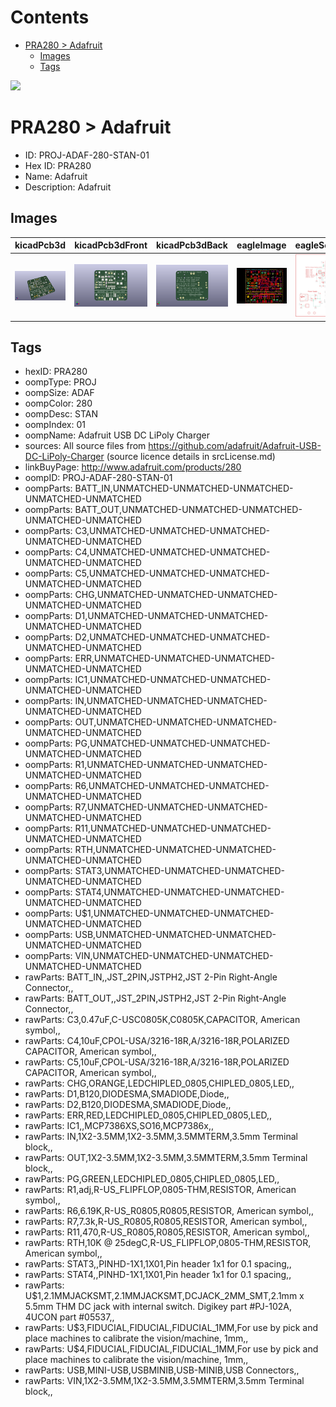 



Contents
========

* [PRA280 > Adafruit](#pra280--adafruit)
	* [Images](#images)
	* [Tags](#tags)
  
![][im]
# PRA280 > Adafruit

- ID: PROJ-ADAF-280-STAN-01
- Hex ID: PRA280
- Name: Adafruit
- Description: Adafruit

## Images
  
  

|kicadPcb3d|kicadPcb3dFront|kicadPcb3dBack|eagleImage|eagleSchemImage|
| :---: | :---: | :---: | :---: | :---: |
|[![kicadPcb3d](kicadPcb3d_140.png)](kicadPcb3d.png)|[![kicadPcb3dFront](kicadPcb3dFront_140.png)](kicadPcb3dFront.png)|[![kicadPcb3dBack](kicadPcb3dBack_140.png)](kicadPcb3dBack.png)|[![eagleImage](eagleImage_140.png)](eagleImage.png)|[![eagleSchemImage](eagleSchemImage_140.png)](eagleSchemImage.png)|

## Tags

- hexID: PRA280
- oompType: PROJ
- oompSize: ADAF
- oompColor: 280
- oompDesc: STAN
- oompIndex: 01
- oompName: Adafruit USB DC LiPoly Charger
- sources: All source files from https://github.com/adafruit/Adafruit-USB-DC-LiPoly-Charger (source licence details in srcLicense.md)
- linkBuyPage: http://www.adafruit.com/products/280
- oompID: PROJ-ADAF-280-STAN-01
- oompParts: BATT_IN,UNMATCHED-UNMATCHED-UNMATCHED-UNMATCHED-UNMATCHED
- oompParts: BATT_OUT,UNMATCHED-UNMATCHED-UNMATCHED-UNMATCHED-UNMATCHED
- oompParts: C3,UNMATCHED-UNMATCHED-UNMATCHED-UNMATCHED-UNMATCHED
- oompParts: C4,UNMATCHED-UNMATCHED-UNMATCHED-UNMATCHED-UNMATCHED
- oompParts: C5,UNMATCHED-UNMATCHED-UNMATCHED-UNMATCHED-UNMATCHED
- oompParts: CHG,UNMATCHED-UNMATCHED-UNMATCHED-UNMATCHED-UNMATCHED
- oompParts: D1,UNMATCHED-UNMATCHED-UNMATCHED-UNMATCHED-UNMATCHED
- oompParts: D2,UNMATCHED-UNMATCHED-UNMATCHED-UNMATCHED-UNMATCHED
- oompParts: ERR,UNMATCHED-UNMATCHED-UNMATCHED-UNMATCHED-UNMATCHED
- oompParts: IC1,UNMATCHED-UNMATCHED-UNMATCHED-UNMATCHED-UNMATCHED
- oompParts: IN,UNMATCHED-UNMATCHED-UNMATCHED-UNMATCHED-UNMATCHED
- oompParts: OUT,UNMATCHED-UNMATCHED-UNMATCHED-UNMATCHED-UNMATCHED
- oompParts: PG,UNMATCHED-UNMATCHED-UNMATCHED-UNMATCHED-UNMATCHED
- oompParts: R1,UNMATCHED-UNMATCHED-UNMATCHED-UNMATCHED-UNMATCHED
- oompParts: R6,UNMATCHED-UNMATCHED-UNMATCHED-UNMATCHED-UNMATCHED
- oompParts: R7,UNMATCHED-UNMATCHED-UNMATCHED-UNMATCHED-UNMATCHED
- oompParts: R11,UNMATCHED-UNMATCHED-UNMATCHED-UNMATCHED-UNMATCHED
- oompParts: RTH,UNMATCHED-UNMATCHED-UNMATCHED-UNMATCHED-UNMATCHED
- oompParts: STAT3,UNMATCHED-UNMATCHED-UNMATCHED-UNMATCHED-UNMATCHED
- oompParts: STAT4,UNMATCHED-UNMATCHED-UNMATCHED-UNMATCHED-UNMATCHED
- oompParts: U$1,UNMATCHED-UNMATCHED-UNMATCHED-UNMATCHED-UNMATCHED
- oompParts: USB,UNMATCHED-UNMATCHED-UNMATCHED-UNMATCHED-UNMATCHED
- oompParts: VIN,UNMATCHED-UNMATCHED-UNMATCHED-UNMATCHED-UNMATCHED
- rawParts: BATT_IN,,JST_2PIN,JSTPH2,JST 2-Pin Right-Angle Connector,,
- rawParts: BATT_OUT,,JST_2PIN,JSTPH2,JST 2-Pin Right-Angle Connector,,
- rawParts: C3,0.47uF,C-USC0805K,C0805K,CAPACITOR, American symbol,,
- rawParts: C4,10uF,CPOL-USA/3216-18R,A/3216-18R,POLARIZED CAPACITOR, American symbol,,
- rawParts: C5,10uF,CPOL-USA/3216-18R,A/3216-18R,POLARIZED CAPACITOR, American symbol,,
- rawParts: CHG,ORANGE,LEDCHIPLED_0805,CHIPLED_0805,LED,,
- rawParts: D1,B120,DIODESMA,SMADIODE,Diode,,
- rawParts: D2,B120,DIODESMA,SMADIODE,Diode,,
- rawParts: ERR,RED,LEDCHIPLED_0805,CHIPLED_0805,LED,,
- rawParts: IC1,,MCP7386XS,SO16,MCP7386x,,
- rawParts: IN,1X2-3.5MM,1X2-3.5MM,3.5MMTERM,3.5mm Terminal block,,
- rawParts: OUT,1X2-3.5MM,1X2-3.5MM,3.5MMTERM,3.5mm Terminal block,,
- rawParts: PG,GREEN,LEDCHIPLED_0805,CHIPLED_0805,LED,,
- rawParts: R1,adj,R-US_FLIPFLOP,0805-THM,RESISTOR, American symbol,,
- rawParts: R6,6.19K,R-US_R0805,R0805,RESISTOR, American symbol,,
- rawParts: R7,7.3k,R-US_R0805,R0805,RESISTOR, American symbol,,
- rawParts: R11,470,R-US_R0805,R0805,RESISTOR, American symbol,,
- rawParts: RTH,10K @ 25degC,R-US_FLIPFLOP,0805-THM,RESISTOR, American symbol,,
- rawParts: STAT3,,PINHD-1X1,1X01,Pin header 1x1 for 0.1 spacing,,
- rawParts: STAT4,,PINHD-1X1,1X01,Pin header 1x1 for 0.1 spacing,,
- rawParts: U$1,2.1MMJACKSMT,2.1MMJACKSMT,DCJACK_2MM_SMT,2.1mm x 5.5mm THM DC jack with internal switch. Digikey part #PJ-102A, 4UCON part #05537,,
- rawParts: U$3,FIDUCIAL,FIDUCIAL,FIDUCIAL_1MM,For use by pick and place machines to calibrate the vision/machine, 1mm,,
- rawParts: U$4,FIDUCIAL,FIDUCIAL,FIDUCIAL_1MM,For use by pick and place machines to calibrate the vision/machine, 1mm,,
- rawParts: USB,MINI-USB,USBMINIB,USB-MINIB,USB Connectors,,
- rawParts: VIN,1X2-3.5MM,1X2-3.5MM,3.5MMTERM,3.5mm Terminal block,,



[im]: kicadPcb3d_450.png
